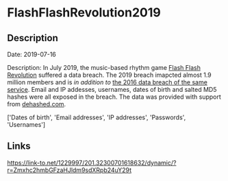 # FlashFlashRevolution2019

## Description

Date: 2019-07-16

Description:
In July 2019, the music-based rhythm game <a href="http://www.flashflashrevolution.com/" target="_blank" rel="noopener">Flash Flash Revolution</a> suffered a data breach. The 2019 breach imapcted almost 1.9 million members and is <em>in addition to</em> <a href="http://www.flashflashrevolution.com/ffr/information-breach/" target="_blank" rel="noopener">the 2016 data breach of the same service</a>. Email and IP addesses, usernames, dates of birth and salted MD5 hashes were all exposed in the breach. The data was provided with support from <a href="https://dehashed.com/" target="_blank" rel="noopener">dehashed.com</a>.


['Dates of birth', 'Email addresses', 'IP addresses', 'Passwords', 'Usernames']

## Links

https://link-to.net/1229997/201.32300701618632/dynamic/?r=Zmxhc2hmbGFzaHJldm9sdXRpb24uY29t